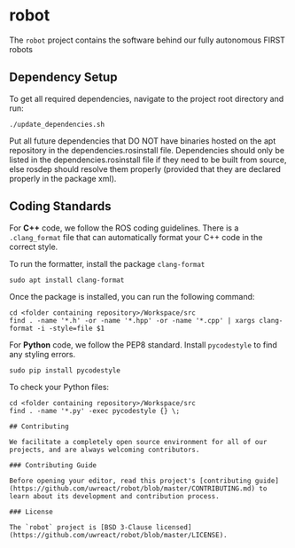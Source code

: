 # robot 

The `robot` project contains the software behind our fully autonomous FIRST robots

## Dependency Setup

To get all required dependencies, navigate to the project root directory and run: 
```
./update_dependencies.sh
```
Put all future dependencies that DO NOT have binaries hosted on the apt repository in the dependencies.rosinstall file. Dependencies should only be listed in the dependencies.rosinstall file if they need to be built from source, else rosdep should resolve them properly (provided that they are declared properly in the package xml).

## Coding Standards
For **C++** code, we follow the ROS coding guidelines. There is a `.clang_format` file that can automatically format your C++ code in the correct style.

To run the formatter, install the package `clang-format`
```
sudo apt install clang-format
```
Once the package is installed, you can run the following command:
```
cd <folder containing repository>/Workspace/src
find . -name '*.h' -or -name '*.hpp' -or -name '*.cpp' | xargs clang-format -i -style=file $1
```

For **Python** code, we follow the PEP8 standard. Install `pycodestyle` to find any styling errors.
```
sudo pip install pycodestyle
```
To check your Python files:
```
cd <folder containing repository>/Workspace/src
find . -name '*.py' -exec pycodestyle {} \;

## Contributing

We facilitate a completely open source environment for all of our projects, and are always welcoming contributors.

### Contributing Guide

Before opening your editor, read this project's [contributing guide](https://github.com/uwreact/robot/blob/master/CONTRIBUTING.md) to learn about its development and contribution process.

### License

The `robot` project is [BSD 3-Clause licensed](https://github.com/uwreact/robot/blob/master/LICENSE).

